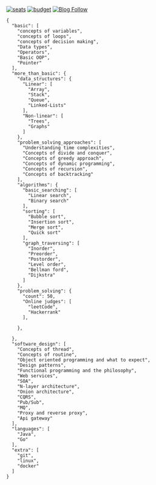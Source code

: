  [![seats](https://img.shields.io/badge/SEATS-5-orange?style=for-the-badge&color=orange)]()  [![budget](https://img.shields.io/badge/COURSE_FEE-30k-orange?style=for-the-badge&color=598234)]() [![Blog Follow](https://img.shields.io/badge/BLOG-Follow-orange?style=for-the-badge&color=212121)](https://zerospoint.blogspot.com/) 
```
{
  "basic": [
    "concepts of variables",
    "concepts of loops",
    "concepts of decision making",
    "Data types",
    "Operators",
    "Basic OOP",
    "Pointer"
  ],
  "more_than_basic": {
    "data_structures": {
      "Linear": [
        "Array",
        "Stack",
        "Queue",
        "Linked-Lists"
      ],
      "Non-linear": [
        "Trees",
        "Graphs"
      ]
    },
    "problem_solving_approaches": [
      "Understanding time complexities",
      "Concepts of divide and conquer",
      "Concepts of greedy approach",
      "Concepts of dynamic programming",
      "Concepts of recursion",
      "Concepts of backtracking"
    ],
    "algorithms": {
      "basic_searching": [
        "Linear search",
        "Binary search"
      ],
      "sorting": [
        "Bubble sort",
        "Insertion sort",
        "Merge sort",
        "Quick sort"
      ],
      "graph_traversing": [
        "Inorder",
        "Preorder",
        "Postorder",
        "Level order",
        "Bellman ford",
        "Dijkstra"
      ]
    },
    "problem_solving": {
      "count": 50,
      "Online judges": [
        "leetCode",
        "Hackerrank"
      ],
      
    },
    
  },
  "software_design": [
    "Concepts of thread",
    "Concepts of routine",
    "Object oriented programming and what to expect",
    "Design patterns",
    "Functional programming and the philosophy",
    "Web services",
    "SOA",
    "N-layer architecture",
    "Onion architecture",
    "CQRS",
    "Pub/Sub",
    "MQ",
    "Proxy and reverse proxy",
    "Api gateway"
  ],
  "languages": [
    "Java",
    "Go"
  ],
  "extra": [
    "git",
    "linux",
    "docker"
  ]
}
```
